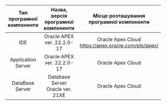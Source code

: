 |Тип програмної <br> компоненти|Назва, версія програмної <br> компоненти|Місце розташування <br> програмної компоненти|
|:-:|:-:|:-:|
|IDE|Oracle APEX ver. 22.2.0-17|Oracle Apex Cloud <br> https://apex.oracle.com/pls/apex/|
|Application Server|Oracle APEX ver. 22.2.0-17|Oracle Apex Cloud|
|DataBase Server|Database Server Oracle ver. 21XE|Oracle Apex Cloud|
